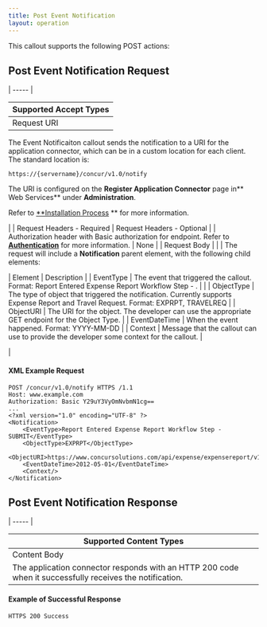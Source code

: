 ```yaml
---
title: Post Event Notification 
layout: operation
---
```





This callout supports the following POST actions:

##  Post Event Notification Request

| ----- |

| Supported Accept Types |
| ---------------------- |
| Request URI            |

The Event Notificaiton callout sends the notification to a URI for the application connector, which can be in a custom location for each client. The standard location is:

    https://{servername}/concur/v1.0/notify

The URI is configured on the **Register Application Connector** page in** Web Services** under **Administration**.

Refer to [**Installation Process][1] ** for more information.

 |
|  Request Headers - Required |  Request Headers - Optional |
|  Authorization header with Basic authorization for endpoint. Refer to [**Authentication**][2] for more information. |  None |
|  Request Body |   |
|  The request will include a **Notification** parent element, with the following child elements:

|  Element |  Description |
|  EventType |  The event that triggered the callout. Format: Report Entered Expense Report Workflow Step - <workflow step name>. |   |
|  ObjectType |  The type of object that triggered the notification. Currently supports Expense Report and Travel Request. Format: EXPRPT, TRAVELREQ |
|  ObjectURI |  The URI for the object. The developer can use the appropriate GET endpoint for the Object Type. |
|  EventDateTime |  When the event happened. Format: YYYY-MM-DD |
|  Context |  Message that the callout can use to provide the developer some context for the callout. |

 |

####  XML Example Request

    POST /concur/v1.0/notify HTTPS /1.1
    Host: www.example.com
    Authorization: Basic Y29uY3VyOmNvbmN1cg==
    ...
    <?xml version="1.0" encoding="UTF-8" ?>
    <Notification>
        <EventType>Report Entered Expense Report Workflow Step - SUBMIT</EventType>
        <ObjectType>EXPRPT</ObjectType>
        <ObjectURI>https://www.concursolutions.com/api/expense/expensereport/v1.1/reportfulldetails/3%Rek29$wsIY12Di3LS9$gjei%KL23</ObjectURI>
        <EventDateTime>2012-05-01</EventDateTime>
        <Context/>
    </Notification>

##  Post Event Notification Response

| ----- |

| Supported Content Types                                                                                  |
| -------------------------------------------------------------------------------------------------------- |
| Content Body                                                                                             |
| The application connector responds with an HTTP 200 code when it successfully receives the notification. |

####  Example of Successful Response

    HTTPS 200 Success

  


[1]: https://developer.concur.com/node/432#installproc
[2]: https://developer.concur.com/node/432#auth

